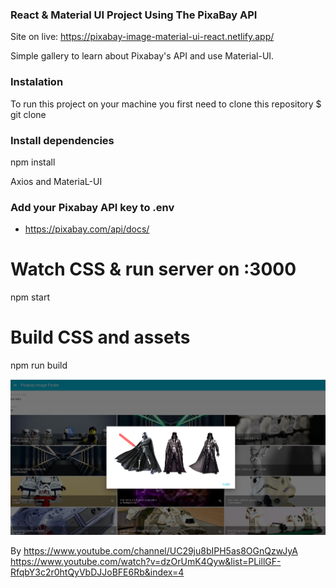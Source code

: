### React & Material UI Project Using The PixaBay API

Site on live:
https://pixabay-image-material-ui-react.netlify.app/

Simple gallery to learn about Pixabay's API and use Material-UI.

### Instalation

To run this project on your machine you first need to clone this repository
$ git clone 

### Install dependencies
npm install

Axios and MateriaL-UI

### Add your Pixabay API key to .env 
 - https://pixabay.com/api/docs/

# Watch CSS & run server on :3000
npm start 

# Build CSS and assets
npm run build


![image](image.png)


By https://www.youtube.com/channel/UC29ju8bIPH5as8OGnQzwJyA
https://www.youtube.com/watch?v=dzOrUmK4Qyw&list=PLillGF-RfqbY3c2r0htQyVbDJJoBFE6Rb&index=4

